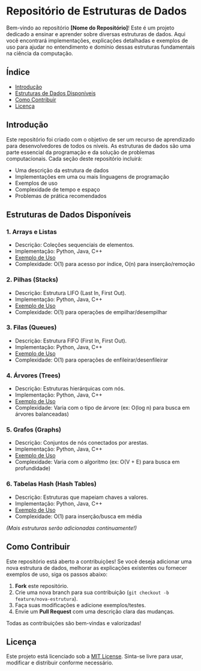 # Repositório de Estruturas de Dados

Bem-vindo ao repositório **[Nome do Repositório]**! Este é um projeto dedicado a ensinar e aprender sobre diversas estruturas de dados. Aqui você encontrará implementações, explicações detalhadas e exemplos de uso para ajudar no entendimento e domínio dessas estruturas fundamentais na ciência da computação.

## Índice

- [Introdução](#introdução)
- [Estruturas de Dados Disponíveis](#estruturas-de-dados-disponíveis)
- [Como Contribuir](#como-contribuir)
- [Licença](#licença)

## Introdução

Este repositório foi criado com o objetivo de ser um recurso de aprendizado para desenvolvedores de todos os níveis. As estruturas de dados são uma parte essencial da programação e da solução de problemas computacionais. Cada seção deste repositório incluirá:

- Uma descrição da estrutura de dados
- Implementações em uma ou mais linguagens de programação
- Exemplos de uso
- Complexidade de tempo e espaço
- Problemas de prática recomendados

## Estruturas de Dados Disponíveis

### 1. **Arrays e Listas**

- Descrição: Coleções sequenciais de elementos.
- Implementação: Python, Java, C++
- [Exemplo de Uso](path/to/example)
- Complexidade: O(1) para acesso por índice, O(n) para inserção/remoção

### 2. **Pilhas (Stacks)**

- Descrição: Estrutura LIFO (Last In, First Out).
- Implementação: Python, Java, C++
- [Exemplo de Uso](path/to/example)
- Complexidade: O(1) para operações de empilhar/desempilhar

### 3. **Filas (Queues)**

- Descrição: Estrutura FIFO (First In, First Out).
- Implementação: Python, Java, C++
- [Exemplo de Uso](path/to/example)
- Complexidade: O(1) para operações de enfileirar/desenfileirar

### 4. **Árvores (Trees)**

- Descrição: Estruturas hierárquicas com nós.
- Implementação: Python, Java, C++
- [Exemplo de Uso](path/to/example)
- Complexidade: Varia com o tipo de árvore (ex: O(log n) para busca em árvores balanceadas)

### 5. **Grafos (Graphs)**

- Descrição: Conjuntos de nós conectados por arestas.
- Implementação: Python, Java, C++
- [Exemplo de Uso](path/to/example)
- Complexidade: Varia com o algoritmo (ex: O(V + E) para busca em profundidade)

### 6. **Tabelas Hash (Hash Tables)**

- Descrição: Estruturas que mapeiam chaves a valores.
- Implementação: Python, Java, C++
- [Exemplo de Uso](path/to/example)
- Complexidade: O(1) para inserção/busca em média

_(Mais estruturas serão adicionadas continuamente!)_

## Como Contribuir

Este repositório está aberto a contribuições! Se você deseja adicionar uma nova estrutura de dados, melhorar as explicações existentes ou fornecer exemplos de uso, siga os passos abaixo:

1. **Fork** este repositório.
2. Crie uma nova branch para sua contribuição (`git checkout -b feature/nova-estrutura`).
3. Faça suas modificações e adicione exemplos/testes.
4. Envie um **Pull Request** com uma descrição clara das mudanças.

Todas as contribuições são bem-vindas e valorizadas!

## Licença

Este projeto está licenciado sob a [MIT License](LICENSE). Sinta-se livre para usar, modificar e distribuir conforme necessário.
